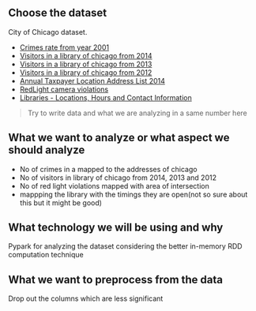 ## Choose the dataset
City of Chicago dataset.
- [Crimes rate from year 2001](https://data.cityofchicago.org/Public-Safety/Crimes-2001-to-present/ijzp-q8t2)
- [Visitors in a library of chicago from 2014](https://data.cityofchicago.org/Education/Libraries-2014-Visitors-by-Location/si8n-dg3u)
- [Visitors in a library of chicago from 2013](https://data.cityofchicago.org/Education/Libraries-2013-Visitors-by-Location/x74m-smqb/data)
- [Visitors in a library of chicago from 2012](https://data.cityofchicago.org/Education/Libraries-2012-Visitors-by-Location/zh3n-jtnt/data)
- [Annual Taxpayer Location Address List 2014](https://data.cityofchicago.org/Community-Economic-Development/Annual-Taxpayer-Location-Address-List-2014/kukh-c9wt/data)
- [RedLight camera violations](https://data.cityofchicago.org/Transportation/Red-Light-Camera-Violations/spqx-js37)
- [Libraries - Locations, Hours and Contact Information](https://data.cityofchicago.org/Education/Libraries-Locations-Hours-and-Contact-Information/x8fc-8rcq) 

> Try to write data and what we are analyzing in a same number here
## What we want to analyze or what aspect we should analyze
- No of crimes in a mapped to the addresses of chicago
- No of visitors in library of chicago from 2014, 2013 and 2012
- No of red light violations mapped with area of intersection
- mappping the library with the timings they are open(not so sure about this but it might be good)

## What technology we will be using and why
Pypark for analyzing the dataset considering the better in-memory RDD computation technique

## What we want to preprocess from the data
Drop out the columns which are less significant 
